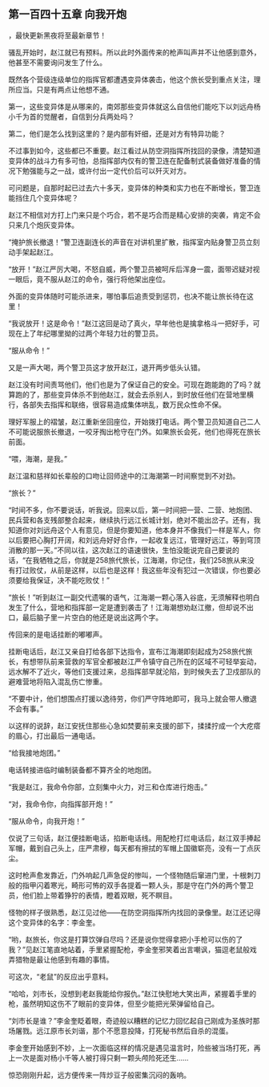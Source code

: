 ## 第一百四十五章 向我开炮
，最快更新黑夜将至最新章节！

骚乱开始时，赵江就已有预料。所以此时外面传来的枪声叫声并不让他感到意外，他甚至不需要询问发生了什么。

既然各个营级连级单位的指挥官都遭遇变异体袭击，他这个旅长受到重点关注，理所应当。只是有两点让他想不通。

第一，这些变异体是从哪来的，南郊那些变异体就这么自信他们能吃下以刘远舟杨小千为首的觉醒者，自信到分兵两处吗？

第二，他们是怎么找到这里的？是内部有奸细，还是对方有特异功能？

不过事到如今，这些都已不重要。赵江看过从防空洞指挥所找回的录像，清楚知道变异体的战斗力有多可怕，总指挥部内仅有的警卫连在配备制式装备做好准备的情况下勉强能与之一战，或许付出一定代价后可以歼灭对方。

可问题是，自那时起已过去六十多天，变异体的种类和实力也在不断增长，警卫连能挡住几个变异体呢？

赵江不相信对方打上门来只是个巧合，若不是巧合而是精心安排的突袭，肯定不会只来几个炮灰变异体。

“掩护旅长撤退！”警卫连副连长的声音在对讲机里扩散，指挥室内贴身警卫员立刻动手架起赵江。

“放开！”赵江严厉大喝，不怒自威，两个警卫员被呵斥后浑身一震，面带迟疑对视一眼后，竟不服从赵江的命令，强行将他架出座位。

外面的变异体随时可能杀进来，哪怕事后追责受到惩罚，也决不能让旅长待在这里！

“我说放开！这是命令！”赵江这回是动了真火，早年他也是擒拿格斗一把好手，可现在上了年纪哪里拗的过两个年轻力壮的警卫员。

“服从命令！”

又是一声大喝，两个警卫员这才放开赵江，退开两步低头认错。

赵江没有时间责骂他们，他们也是为了保证自己的安全。可现在跑能跑的了吗？就算跑的了，那些变异体杀不到他赵江，就会去杀别人，到时放任他们在营地里横行，各部失去指挥和联络，很容易造成集体哄乱，数万民众性命不保。

理好军服上的褶皱，赵江重新坐回座位，开始拨打电话。两个警卫员知道自己二人不可能说服旅长撤退，一咬牙掏出枪守在门外。如果旅长会死，他们也得死在旅长前面。

“喂，海潮，是我。”

赵江温和慈祥如长辈般的口吻让回师途中的江海潮第一时间察觉到不对劲。

“旅长？”

“时间不多，你不要说话，听我说。回来以后，第一时间把一营、二营、地炮团、民兵营和各支残部整合起来，继续执行远江长城计划，绝对不能出岔子。还有，我知道你对刘远舟这个人有意见，但是你要知道，他本身并不像我们一样是军人，你以后要把心胸打开阔，和刘远舟好好合作，一起收复远江，管理好远江，等到穹顶消散的那一天。”不同以往，这次赵江的语速很快，生怕没能说完自己要说的话，“在我牺牲之后，你就是258旅代旅长，江海潮，你记住，我们258旅从来没有打过败仗，从前是这样，以后也是这样！我这些年没有犯过一次错误，你也要必须要给我保证，决不能吃败仗！”

“旅长！”听到赵江一副交代遗嘱的语气，江海潮一颗心落入谷底，无须解释也明白发生了什么，营地和指挥部一定是遭到袭击了！江海潮想劝赵江撤，但却说不出口，最后脑子里一片空白的他还是说出这两个字。

传回来的是电话挂断的嘟嘟声。

挂断电话后，赵江又亲自打给各部下达指令，宣布江海潮即刻起成为258旅代旅长，有想带队前来营救的军官全都被赵江严令镇守自己所在的区域不可轻举妄动，远水解不了近火，等他们支援过来，总指挥部早就沦陷，到时候失去了卫戍部队的避难营地将陷入混乱伤亡惨重。

“不要中计，他们想围点打援以逸待劳，你们严守阵地即可，我马上就会带人撤退不会有事。”

以这样的说辞，赵江安抚住那些心急如焚要前来支援的部下，揉揉拧成一个大疙瘩的眉心，打出最后一通电话。

“给我接地炮团。”

电话转接进临时编制装备都不算齐全的地炮团。

“我是赵江，我命令你部，立刻集中火力，对三和仓库进行炮击。”

“对，我命令你，向指挥部开炮！”

“服从命令，向我开炮！”

仅说了三句话，赵江便挂断电话，掐断电话线。用配枪打烂电话后，赵江双手捧起军帽，戴到自己头上，庄严肃穆，每天都有擦拭的军帽上国徽崭亮，没有一丁点灰尘。

这时枪声愈发靠近，门外响起几声急促的惨叫，一个怪物随后窜进门里，十根刺刀般的指甲闪着寒光，畸形可怖的双手各提着一颗人头，那是守在门外的两个警卫员，他们脸上带着狰狞的表情，瞪着双眼，死不瞑目。

怪物的样子很熟悉，赵江见过他――在防空洞指挥所内找回的录像里。赵江还记得这个变异体的名字：李金奎。

“哟，赵旅长，你这是打算饮弹自尽吗？还是说你觉得拿把小手枪可以伤的了我？”见赵江笔直地站着，手里紧握配枪，李金奎邪笑着出言嘲讽，猫逗老鼠般戏弄猎物是最让他感到有趣的事情。

可这次，“老鼠”的反应出乎意料。

“哈哈，刘市长，没想到老赵我能给你报仇。”赵江快慰地大笑出声，紧握着手里的枪，虽然明知这伤不了眼前的变异体，但至少能把光荣弹留给自己。

“刘市长是谁？”李金奎眨着眼，奇迹般以糟糕的记忆力回忆起自己刚成为圣族时那场屠戮。远江原市长刘谐，那个不愿意投降，打死秘书然后自杀的混蛋。

李金奎开始感到不妙，上一次面临这样的情况是遇见温言时，险些被当场打死，再上一次是面对杨小千等人被打得只剩一颗头颅险死还生……

惊恐刚刚升起，远方便传来一阵炒豆子般密集沉闷的轰响。

